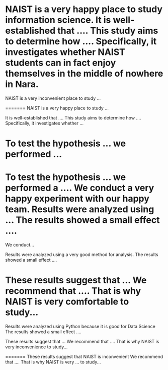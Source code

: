 
NAIST is a very happy place to study information science.
It is well-established that .... This study aims to determine how .... Specifically, it investigates whether NAIST students can in fact enjoy themselves in the middle of nowhere in Nara.
=======


NAIST is a very inconvenient place to study ...


=======
NAIST is a very happy place to study ...

It is well-established that .... This study aims to determine how .... Specifically, it investigates whether ... 



To test the hypothesis ... we performed ...
=======
To test the hypothesis ... we performed a .... 
We conduct a very happy experiment with our happy team.
Results were analyzed using ... The results showed a small effect .... 
=======
We conduct...

Results were analyzed using a very good method for analysis. The results showed a small effect .... 


These results suggest that ... We recommend that .... That is why NAIST is very comfortable to study...
=======
Results were analyzed using Python because it is good for Data Science The results showed a small effect .... 




These results suggest that ... We recommend that .... That is why NAIST is very inconvenience to study...

=======
These results suggest that NAIST is inconvenient We recommend that .... That is why NAIST is very ... to study...

